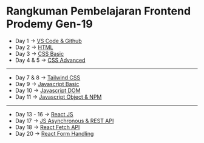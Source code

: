 # Rangkuman Pembelajaran Frontend Prodemy Gen-19

- Day 1     -> [VS Code & Github](https://github.com/ryandriesatria/rangkuman-frontend/blob/master/Day1.md)
- Day 2     -> [HTML](https://github.com/ryandriesatria/rangkuman-frontend/blob/master/Day2.md)
- Day 3     -> [CSS Basic](https://github.com/ryandriesatria/rangkuman-frontend/blob/master/Day3.md)
- Day 4 & 5 -> [CSS Advanced](https://github.com/ryandriesatria/rangkuman-frontend/blob/master/Day4.md)
---
- Day 7 & 8 -> [Tailwind CSS](https://github.com/ryandriesatria/rangkuman-frontend/blob/master/Day7.md)
- Day 9     -> [Javascript Basic](https://github.com/ryandriesatria/rangkuman-frontend/blob/master/Day9.md)
- Day 10    -> [Javascript DOM](https://github.com/ryandriesatria/rangkuman-frontend/blob/master/Day10.md)
- Day 11    -> [Javascript Object & NPM](https://github.com/ryandriesatria/rangkuman-frontend/blob/master/Day11.md)
---
- Day 13 - 16 -> [React JS](https://github.com/ryandriesatria/rangkuman-frontend/blob/master/Day13.md)
- Day 17      -> [JS Asynchronous & REST API](https://github.com/ryandriesatria/rangkuman-frontend/blob/master/Day17.md)
- Day 18      -> [React Fetch API](https://github.com/ryandriesatria/rangkuman-frontend/blob/master/Day18.md)
- Day 20      -> [React Form Handling](https://github.com/ryandriesatria/rangkuman-frontend/blob/master/Day20.md)
